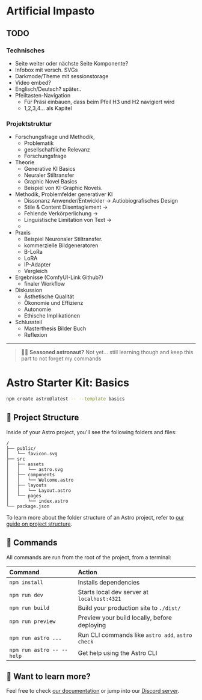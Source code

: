 # Artificial Impasto 

## TODO

### Technisches
- Seite weiter oder nächste Seite Komponente? 
- Infobox mit versch. SVGs
- Darkmode/Theme mit sessionstorage
- Video embed? 
- Englisch/Deutsch? später.. 
- Pfeiltasten-Navigation
    - Für Präsi einbauen, dass beim Pfeil H3 und H2 navigiert wird
    - 1,2,3,4... als Kapitel


### Projektstruktur
- Forschungsfrage und Methodik, 
    - Problematik
    - gesellschaftliche Relevanz
    - Forschungsfrage
- Theorie
    - Generative KI Basics
    - Neuraler Stiltransfer
    - Graphic Novel Basics
    - Beispiel von KI-Graphic Novels.
- Methodik, Problemfelder generativer KI
    - Dissonanz Anwender/Entwickler -> Autiobiografisches Design
    - Stile & Content Disentaglement -> 
    - Fehlende Verkörperlichung ->
    - Linguistische Limitation von Text ->
    - 
- Praxis
    - Beispiel Neuronaler Stiltransfer.
    - kommerzielle Bildgeneratoren
    - B-LoRa
    - LoRA
    - IP-Adapter
    - Vergleich
-  Ergebnisse (ComfyUI-Link Github?)
    - finaler Workflow
- Diskussion
    - Ästhetische Qualität
    - Ökonomie und Effizienz
    - Autonomie
    - Ethische Implikationen
- Schlussteil
    - Masterthesis Bilder Buch
    - Reflexion

----

> 🧑‍🚀 **Seasoned astronaut?** Not yet... still learning though and keep this part to not forget my commands

# Astro Starter Kit: Basics

```sh
npm create astro@latest -- --template basics
```

## 🚀 Project Structure

Inside of your Astro project, you'll see the following folders and files:

```text
/
├── public/
│   └── favicon.svg
├── src
│   ├── assets
│   │   └── astro.svg
│   ├── components
│   │   └── Welcome.astro
│   ├── layouts
│   │   └── Layout.astro
│   └── pages
│       └── index.astro
└── package.json
```

To learn more about the folder structure of an Astro project, refer to [our guide on project structure](https://docs.astro.build/en/basics/project-structure/).

## 🧞 Commands

All commands are run from the root of the project, from a terminal:

| Command                   | Action                                           |
| :------------------------ | :----------------------------------------------- |
| `npm install`             | Installs dependencies                            |
| `npm run dev`             | Starts local dev server at `localhost:4321`      |
| `npm run build`           | Build your production site to `./dist/`          |
| `npm run preview`         | Preview your build locally, before deploying     |
| `npm run astro ...`       | Run CLI commands like `astro add`, `astro check` |
| `npm run astro -- --help` | Get help using the Astro CLI                     |

## 👀 Want to learn more?

Feel free to check [our documentation](https://docs.astro.build) or jump into our [Discord server](https://astro.build/chat).
